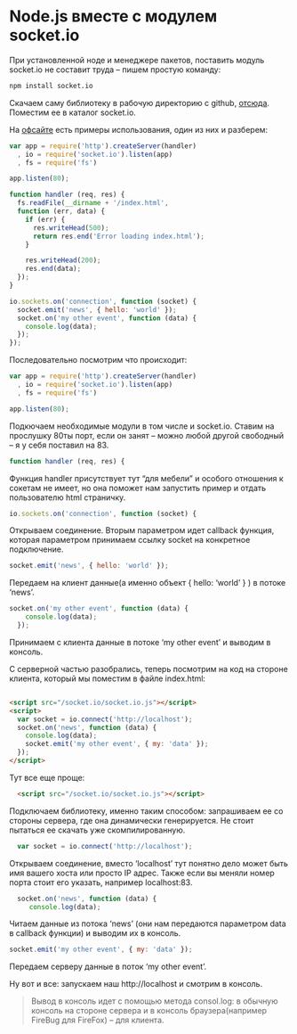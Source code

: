 #  Node.js вместе c модулем socket.io
При установленной ноде и менеджере пакетов, поставить модуль socket.io не составит труда – пишем простую команду:

```bash
npm install socket.io
```
Скачаем саму библиотеку в рабочую директорию с github, [отсюда](https://github.com/LearnBoost/socket.io/tree/master/lib). Поместим ее в каталог socket.io.

На [офсайте](http://socket.io/#how-to-use) есть примеры использования, один из них и разберем:

```javascript
var app = require('http').createServer(handler)
  , io = require('socket.io').listen(app)
  , fs = require('fs')

app.listen(80);

function handler (req, res) {
  fs.readFile(__dirname + '/index.html',
  function (err, data) {
    if (err) {
      res.writeHead(500);
      return res.end('Error loading index.html');
    }

    res.writeHead(200);
    res.end(data);
  });
}

io.sockets.on('connection', function (socket) {
  socket.emit('news', { hello: 'world' });
  socket.on('my other event', function (data) {
    console.log(data);
  });
});
```
Последовательно посмотрим что происходит:

```javascript
var app = require('http').createServer(handler)
  , io = require('socket.io').listen(app)
  , fs = require('fs')

app.listen(80);
```
Подкючаем необходимые модули в том числе и socket.io. Ставим на прослушку 80ты порт, если он занят – можно любой другой свободный – я у себя поставил на 83.

```javascript
function handler (req, res) {
```
Функция handler присутствует тут “для мебели” и особого отношения к сокетам не имеет, но она поможет нам запустить пример и отдать пользователю html страничку.

```javascript
io.sockets.on('connection', function (socket) {
```
Открываем соединение. Вторым параметром идет callback функция, которая параметром принимаем ссылку socket на конкретное подключение.

```javascript
socket.emit('news', { hello: 'world' });
```
Передаем на клиент данные(а именно объект { hello: ‘world’ } ) в потоке ‘news’.

```javascript
socket.on('my other event', function (data) {
    console.log(data);
  });
```
Принимаем с клиента данные в потоке ‘my other event’ и выводим в консоль.

С серверной частью разобрались, теперь посмотрим на код на стороне клиента, который мы поместим в файле index.html:

```html

<script src="/socket.io/socket.io.js"></script>
<script>
  var socket = io.connect('http://localhost');
  socket.on('news', function (data) {
    console.log(data);
    socket.emit('my other event', { my: 'data' });
  });
</script>
```
Тут все еще проще:

```html
  <script src="/socket.io/socket.io.js"></script>
```
Подключаем библиотеку, именно таким способом: запрашиваем ее со стороны сервера, где она динамически генерируется. Не стоит пытаться ее скачать уже скомпилированную.

```javascript
  var socket = io.connect('http://localhost');
```
Открываем соединение, вместо ‘localhost’ тут понятно дело может быть имя вашего хоста или просто IP адрес. Также если вы меняли номер порта стоит его указать, например localhost:83.

```javascript
  socket.on('news', function (data) {
     console.log(data);
```
Читаем данные из потока ‘news’ (они нам передаются параметром data в callback функции) и выводим их в консоль.

```javascript
socket.emit('my other event', { my: 'data' });
```
Передаем серверу данные в поток ‘my other event’.

Ну вот и все: запускаем наш http://localhost и смотрим в консоль.

>  Вывод в консоль идет с помощью метода consol.log: в обычную консоль на стороне сервера и в консоль браузера(например FireBug для FireFox) – для клиента.
